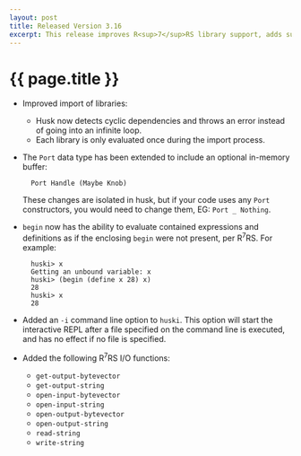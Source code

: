 ```yaml
--- 
layout: post
title: Released Version 3.16
excerpt: This release improves R<sup>7</sup>RS library support, adds support for in-memory I/O buffers, and adds a new command line option to huski.
---
```

# {{ page.title }}

- Improved import of libraries:

    - Husk now detects cyclic dependencies and throws an error instead of going into an infinite loop.
    - Each library is only evaluated once during the import process.

- The `Port` data type has been extended to include an optional in-memory buffer:
 
        Port Handle (Maybe Knob)

  These changes are isolated in husk, but if your code uses any `Port` constructors, you would need to change them, EG: `Port _ Nothing`.

- `begin` now has the ability to evaluate contained expressions and definitions as if the enclosing `begin` were not present, per R<sup>7</sup>RS. For example:

        huski> x
        Getting an unbound variable: x
        huski> (begin (define x 28) x)
        28
        huski> x
        28

- Added an `-i` command line option to `huski`. This option will start the interactive REPL after a file specified on the command line is executed, and has no effect if no file is specified.

- Added the following R<sup>7</sup>RS I/O functions: 

    - `get-output-bytevector`
    - `get-output-string`
    - `open-input-bytevector`
    - `open-input-string`
    - `open-output-bytevector`
    - `open-output-string`
    - `read-string`
    - `write-string`
